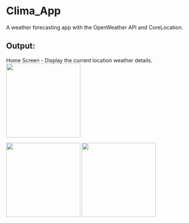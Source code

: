 # Clima_App
A weather forecasting app with the OpenWeather API and CoreLocation.

## Output:

Home Screen - Display the current location weather details.
<img src="OutputSS1" width=200>

<img src="OutputSS2" width=200>

<img src="OutputSS3" width=200>
